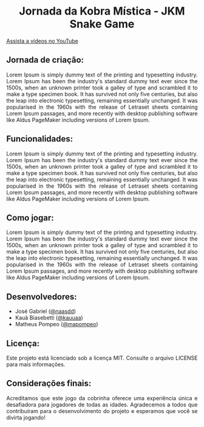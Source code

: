 <div align="center">
  
# Jornada da Kobra Mística - JKM Snake Game
  
</div>

<a href="https://www.youtube.com" onclick="window.open(this.href, '_blank'); return false;">Assista a vídeos no YouTube</a>



<div align="justify">

## Jornada de criação:
Lorem Ipsum is simply dummy text of the printing and typesetting industry. Lorem Ipsum has been the industry's standard dummy text ever since the 1500s, when an unknown printer took a galley of type and scrambled it to make a type specimen book. It has survived not only five centuries, but also the leap into electronic typesetting, remaining essentially unchanged. It was popularised in the 1960s with the release of Letraset sheets containing Lorem Ipsum passages, and more recently with desktop publishing software like Aldus PageMaker including versions of Lorem Ipsum.

## Funcionalidades:
Lorem Ipsum is simply dummy text of the printing and typesetting industry. Lorem Ipsum has been the industry's standard dummy text ever since the 1500s, when an unknown printer took a galley of type and scrambled it to make a type specimen book. It has survived not only five centuries, but also the leap into electronic typesetting, remaining essentially unchanged. It was popularised in the 1960s with the release of Letraset sheets containing Lorem Ipsum passages, and more recently with desktop publishing software like Aldus PageMaker including versions of Lorem Ipsum.

## Como jogar:
Lorem Ipsum is simply dummy text of the printing and typesetting industry. Lorem Ipsum has been the industry's standard dummy text ever since the 1500s, when an unknown printer took a galley of type and scrambled it to make a type specimen book. It has survived not only five centuries, but also the leap into electronic typesetting, remaining essentially unchanged. It was popularised in the 1960s with the release of Letraset sheets containing Lorem Ipsum passages, and more recently with desktop publishing software like Aldus PageMaker including versions of Lorem Ipsum.

## Desenvolvedores:
- José Gabriel ([@naasdd](https://github.com/naasdd))
- Kauã Biasebetti ([@kauuaa](https://github.com/kauuaa))
- Matheus Pompeo ([@mapompeo](https://github.com/mapompeo))

## Licença:
Este projeto está licenciado sob a licença MIT. Consulte o arquivo LICENSE para mais informações.

## Considerações finais:
Acreditamos que este jogo da cobrinha oferece uma experiência única e desafiadora para jogadores de todas as idades. Agradecemos a todos que contribuíram para o desenvolvimento do projeto e esperamos que você se divirta jogando!

</div>

